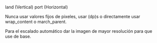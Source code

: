 
land (Vertical)
port  (Horizontal)

Nunca usar valores fijos de pixeles, usar (dp)s o directamente usar wrap_content o march_parent.

Para el escalado automático dar la imagen de mayor resolución para que use de base.

``` if (build.VERSION.SDK_INT <= Build.VERSION_CODES.JELLY_BEAN) 